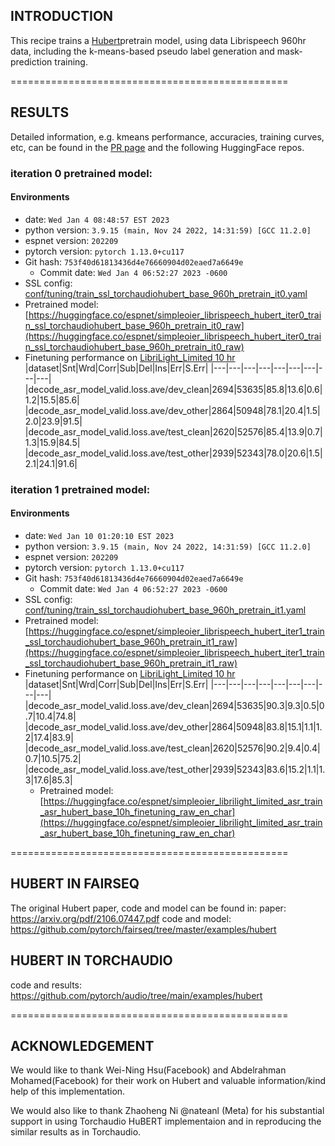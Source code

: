 ## INTRODUCTION

This recipe trains a [Hubert](https://arxiv.org/pdf/2106.07447.pdf)pretrain model, using data Librispeech 960hr data, including the k-means-based pseudo label generation and mask-prediction training.

================================================

## RESULTS
Detailed information, e.g. kmeans performance, accuracies, training curves, etc, can be found in the [PR page](https://github.com/espnet/espnet/pull/4747) and the following HuggingFace repos.

### iteration 0 pretrained model:
#### Environments
- date: `Wed Jan 4 08:48:57 EST 2023`
- python version: `3.9.15 (main, Nov 24 2022, 14:31:59) [GCC 11.2.0]`
- espnet version: `202209`
- pytorch version: `pytorch 1.13.0+cu117`
- Git hash: `753f40d61813436d4e76660904d02eaed7a6649e`
  - Commit date: `Wed Jan 4 06:52:27 2023 -0600`
- SSL config: [conf/tuning/train_ssl_torchaudiohubert_base_960h_pretrain_it0.yaml](conf/tuning/train_ssl_torchaudiohubert_base_960h_pretrain_it0.yaml)
- Pretrained model: [https://huggingface.co/espnet/simpleoier_librispeech_hubert_iter0_train_ssl_torchaudiohubert_base_960h_pretrain_it0_raw](https://huggingface.co/espnet/simpleoier_librispeech_hubert_iter0_train_ssl_torchaudiohubert_base_960h_pretrain_it0_raw)
- Finetuning performance on [LibriLight_Limited 10 hr](https://dl.fbaipublicfiles.com/librilight/data/librispeech_finetuning.tgz)
  |dataset|Snt|Wrd|Corr|Sub|Del|Ins|Err|S.Err|
  |---|---|---|---|---|---|---|---|---|
  |decode_asr_model_valid.loss.ave/dev_clean|2694|53635|85.8|13.6|0.6|1.2|15.5|85.6|
  |decode_asr_model_valid.loss.ave/dev_other|2864|50948|78.1|20.4|1.5|2.0|23.9|91.5|
  |decode_asr_model_valid.loss.ave/test_clean|2620|52576|85.4|13.9|0.7|1.3|15.9|84.5|
  |decode_asr_model_valid.loss.ave/test_other|2939|52343|78.0|20.6|1.5|2.1|24.1|91.6|

### iteration 1 pretrained model:
#### Environments
- date: `Wed Jan 10 01:20:10 EST 2023`
- python version: `3.9.15 (main, Nov 24 2022, 14:31:59) [GCC 11.2.0]`
- espnet version: `202209`
- pytorch version: `pytorch 1.13.0+cu117`
- Git hash: `753f40d61813436d4e76660904d02eaed7a6649e`
  - Commit date: `Wed Jan 4 06:52:27 2023 -0600`
- SSL config: [conf/tuning/train_ssl_torchaudiohubert_base_960h_pretrain_it1.yaml](conf/tuning/train_ssl_torchaudiohubert_base_960h_pretrain_it1.yaml)
- Pretrained model: [https://huggingface.co/espnet/simpleoier_librispeech_hubert_iter1_train_ssl_torchaudiohubert_base_960h_pretrain_it1_raw](https://huggingface.co/espnet/simpleoier_librispeech_hubert_iter1_train_ssl_torchaudiohubert_base_960h_pretrain_it1_raw)
- Finetuning performance on [LibriLight_Limited 10 hr](https://dl.fbaipublicfiles.com/librilight/data/librispeech_finetuning.tgz)
  |dataset|Snt|Wrd|Corr|Sub|Del|Ins|Err|S.Err|
  |---|---|---|---|---|---|---|---|---|
  |decode_asr_model_valid.loss.ave/dev_clean|2694|53635|90.3|9.3|0.5|0.7|10.4|74.8|
  |decode_asr_model_valid.loss.ave/dev_other|2864|50948|83.8|15.1|1.1|1.2|17.4|83.9|
  |decode_asr_model_valid.loss.ave/test_clean|2620|52576|90.2|9.4|0.4|0.7|10.5|75.2|
  |decode_asr_model_valid.loss.ave/test_other|2939|52343|83.6|15.2|1.1|1.3|17.6|85.3|
  - Pretrained model: [https://huggingface.co/espnet/simpleoier_librilight_limited_asr_train_asr_hubert_base_10h_finetuning_raw_en_char](https://huggingface.co/espnet/simpleoier_librilight_limited_asr_train_asr_hubert_base_10h_finetuning_raw_en_char)

================================================

## HUBERT IN FAIRSEQ

The original Hubert paper, code and model can be found in:
paper: https://arxiv.org/pdf/2106.07447.pdf
code and model: https://github.com/pytorch/fairseq/tree/master/examples/hubert

## HUBERT IN TORCHAUDIO

code and results: https://github.com/pytorch/audio/tree/main/examples/hubert

================================================

## ACKNOWLEDGEMENT

We would like to thank Wei-Ning Hsu(Facebook) and Abdelrahman Mohamed(Facebook) for their work on Hubert and valuable
information/kind help of this implementation.

We would also like to thank Zhaoheng Ni @nateanl (Meta) for his substantial support in using Torchaudio HuBERT implementaion and in reproducing the similar results as in Torchaudio.
